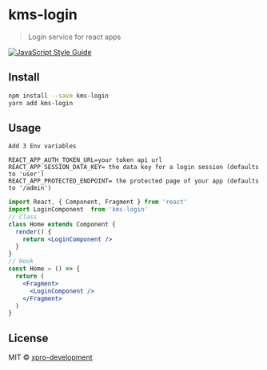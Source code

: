 # kms-login

> Login service for react apps

[![JavaScript Style Guide](https://img.shields.io/badge/code_style-standard-brightgreen.svg)](https://standardjs.com)

## Install

```bash
npm install --save kms-login
yarn add kms-login
```

## Usage

```text
Add 3 Env variables

REACT_APP_AUTH_TOKEN_URL=your token api url
REACT_APP_SESSION_DATA_KEY= the data key for a login session (defaults to 'user')
REACT_APP_PROTECTED_ENDPOINT= the protected page of your app (defaults to '/admin')
```

```jsx
import React, { Component, Fragment } from 'react'
import LoginComponent  from 'kms-login'
// Class
class Home extends Component {
  render() {
    return <LoginComponent />
  }
}
// Hook
const Home = () => {
  return (
    <Fragment>
      <LoginComponent />
    </Fragment>
  )
}
```

## License

MIT © [xpro-development](https://github.com/xpro-development)
